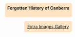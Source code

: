 <!DOCTYPE html>
<html>
<head>
<meta charset="utf-8">
<title>Display a map on a webpage</title>
<meta name="viewport" content="initial-scale=1,maximum-scale=1,user-scalable=no">
<link href="https://api.mapbox.com/mapbox-gl-js/v3.3.0/mapbox-gl.css" rel="stylesheet">
<script src="https://api.mapbox.com/mapbox-gl-js/v3.3.0/mapbox-gl.js"></script>
<style>
body { margin: 0; padding: 0; }
#map { position: absolute; top: 0; bottom: 0; width: 100%; }
#overlay {
    position: absolute;
    top: 70px;
    right: 10px;
    background-color: bisque;
    padding: 10px;
    border-radius: 5px;
	z-index: 1;
}
#overlay2 {
	position :absolute;
	top: 10px;
	right: 10px;
	background-color: bisque;
	padding: 8px;
	border-radius: 5px;
	z-index: 1;
	font: 18/24px 'Helvetica Neue'
}
</style>
</head>
<body>
<style>
	.mapboxgl-popup {
	   width: 500px;
	   border-radius: 15px;
	   background-color: #923d1e;
	   font:
		12px/18px 'Helvetica Neue',
		Arial,
		Helvetica,
		san-serif; 
}
.mapboxgl-popup #amusement-park {
	color: red;
}
	.mapboxgl-popup-content img {
		width: 220px;
		height: auto;
	}


</style>
<div id="map">
	<div id="overlay"> <a href="Gallery fixed.pdf" target="_blank" title="opens in a new window">  Extra Images Gallery</a> </div>
	<div id="overlay2" <p> <strong>Forgotten History of Canberra </strong> </p> </div>
</div>

<script>
	mapboxgl.accessToken = 'pk.eyJ1IjoibXJjbGlja3kiLCJhIjoiY2xzanFvdXZtMmxpMTJqbzBlcDI4Z2NyeSJ9.MiEmeJjNgosNIi3Q5gMJJA';

	const bounds = [
		[148.69, -35.73],
		[149.36, -35.11]
 	];

   const map = new mapboxgl.Map({
        container: 'map', // container ID
	style: 'mapbox://styles/mrclicky/clvxhnyva01sc01rj28qlgvk8',
        center: [-210.9, -35.3], // starting position [lng, lat]
        zoom: 10, // starting zoom
	maxBounds: bounds // Set the map's geographical boundaries
  	  });

   map.on('load', () => {
	map.addSource('places', {
	'type' : 'geojson',
	'data': {
	'type' : 'FeatureCollection',
	'features' : [
	{
			'type' : 'Feature',
			'properties' : {
				'description':
			'<strong> Air Disaster Memorial</strong><p>The Air Disaster Memorial is located in a small clearing in a pine forest off Pillagio Avenue. It was built in 1952 to commemorate a plane crash that occurred in 1940. A Lockheed Hudson crashed before landing at Canberra Airport, killing all of its passengers.</p> <img src="Air Disaster Memorial/memorial.jpg" /> <p>The passengers included the Minister for the Air, and the Minister for the Army as well as multiple other influential figures of the time. The plane crash had an effect on the war (WWII) due to the loss of influential figures in the Australian government. The location felt abandoned, with rumors circulating online that it’s haunted if visited at night. Despite these rumors my visit seemed normal.</p>',
	'icon' : 'Air Crash'
	},
	'geometry' : { 
	'type' : 'Point',
	'coordinates' : [149.22931, -35.31852]
			}
	},
	{
			'type' : 'Feature',
			'properties' : {
				'description':
			'<strong> Duntroon Dairy </strong> <p> The Duntroon Dairy is the oldest still standing building in Canberra. Part of the Duntroon estate, it was built to supply dairy products to the people living on the Limestone plains. The dairy had a innovative design to keep its products cool, such as a cool well leading into a natural spring and a heat area funneling up into the ceiling. The building was still in use up until the mid to late 20th century. Interestingly enough, one of the inhabitants of the building is the only person who lived on the Mugga lane ruins that I could find.</p> <img src="Duntroon Dairy/IMG_2054.jpg" />',
	'icon' : 'Dairy'
	},
	'geometry' : { 
	'type' : 'Point',
	'coordinates' : [149.15637, -35.301194]
			}
	},
	{
			'type' : 'Feature',
			'properties' : {
				'description':
			'<strong> Canberra Glassworks</strong> <p>I’m sure most people who live around the southside of the city will know of this location. The Canberra Glassworks is a large, impressive building with a lively market at the nearby old bus depot every Sunday. Yet, despite this, few people understand the building’s historical significance in the early days of Canberra’s life. The Glassworks was one of the largest buildings when it was first constructed in 1915 and, using coal powered steam turbines, generated power for all 1,000 ACT residents when it first opened. By 1936, the station was connected to the NSW electricity grid, meaning that it was no longer solely responsible for Canberra’s electricity. </p> <img src="Eastlake Powerstation/power.jpg" /> <p> After shutting down from its original use in 1957 the building was converted into a glassworks. </p>',
	'icon' : 'Powerstation'
	},
	'geometry' : { 
	'type' : 'Point',
	'coordinates' : [149.14377, -35.31159]
			}
	},
	{
            'type' : 'Feature',
            'properties' : {
                'description':
            '<strong> Orroral Valley Tracking Station </strong> <p> This location was a satellite tracking station opened in 1966, a year after the still standing Canberra deep space Communication complex. It was a fairly large complex that employed a large amount of staff and was used to track and communicate with satellites passing over the southern hemisphere, an area of the world with far less tracking technology than the northern hemisphere. </p> <img src="Orroral Valley/001_CB_ORR.jpg" /> <p> Photo Jim Thompson, 26m antenna, 					The station had roles in the space shuttle program as well as a range of other integral projects. All that remains today is concrete foundations. Further research can be found <a href="https://imgur.com/M9I7iMf" target="_blank" title="Opens in a new window"> here </a> </p>',
    'icon' : 'Dish'
    },
    'geometry' : {
    'type' : 'Point',
    'coordinates' : [148.94677, -35.61714]
            }
    },
	{
            'type' : 'Feature',
            'properties' : {
                'description':
            '<strong> Sound and Film Archive</strong> <p>A well known building near the centre of Canberra, many people know of the Sound and Film archive. The building itself however has a relatively unknown history. The Sound and Film Archive building was first built to be used as the Museum of Zoology. Within its construction you can find carved animals and pieces of australian history. Later, the museum changed its name to the Institute of Anatomy. A wide variety of pieces (e.g. skeletons) were stored in the Institute until it was converted to what it is today in 1984. For more click <a href="Sound and Media Archive/Archive pdf.pdf" target="_blank" title="Opens in a new window"> here </a></p> <img src="Sound and Media Archive/sound and media.jpg" />',
    'icon' : 'Film Archive'
    },
    'geometry' : {
    'type' : 'Point',
    'coordinates' : [149.12138, -35.28323]
            }
    },
	{
            'type' : 'Feature',
            'properties' : {
                'description':
            '<Strong> Mugga Lane Zoo </Strong> <p>The Mugga Lane zoo was a small zoo along Mugga Lane. It was first opened in 1979 as the first zoo in Canberra. The zoo was first intended to be like a natural garden park but, as its occupants became more diverse, this vision faded and eventually died. The zoo mostly held birds or Australian native animals, including wedge tailed eagles, monkeys and emus. After facing difficulties along its life, such as a drought in 1982 that required the construction of a small dam, nothing aside from a pile of rubbish remains today. The zoo was closed in 2002. The zoo has left a legacy that stays till today, with its closing, peacocks were released into parts of the suburbs Red Hill and Narrabundah. </p>',
    'icon' : 'zxee'
    },
    'geometry' : {
    'type' : 'Point',
    'coordinates' : [149.13209, -35.35943]
            }
    },
	{
            'type' : 'Feature',
            'properties' : {
                'description':
            '<strong> Mugga Lane Ruins </strong> <p>The rarely mentioned or researched location has puzzled many passers by. It lies just off the Mugga Lane, just before The Green Shed. It is an old stone construction that was estimated to have been built before 1878, although the little information I managed to find in my research process was possibly inaccurate.</p> <img src="Mugga Lane Ruins/IMG_2109.jpg" /> <p>The building was said to have been built as a outstation for employees of the Duntroon estate. A resident of the Duntroon Dairy, Elizabeth Mayo, lived their with her husband until his unfortunate death in 1880, when she moved to the Dairy.  </p>',
    'icon' : 'Air Crash'
    },
    'geometry' : {
    'type' : 'Point',
    'coordinates' : [149.13481, -35.37743]
            }
    },
	{
            'type' : 'Feature',
            'properties' : {
                'description':
            '<Strong> Belconnen former naval transmitting station </strong> <p>A former Naval Transmitter station used to stand in Belconnen. First built before the existence of the satellite city, the station finished its completion around the start of WW2. The station, once the most powerful satellite transmitter in the southern hemisphere, played a vital role throughout WW2, alongside the still standing HMAS Harman, its receiving counterpart.</p> <img src="Naval Transmitting Station/IMG_2130.jpg" /> <p>The building is a large red hall, with three 600ft tall radio towers on the site. The location has a long and interesting history until it closed in 2005. Click <a href="Naval Transmitting Station/Bels pdf.pdf" target="_blank" title="Opens in a new window"> here </a> to find out more. </p>',
    'icon' : 'Dish'
    },
    'geometry' : {
    'type' : 'Point',
    'coordinates' : [149.090065, -35.21999]
            }
    },
	{
            'type' : 'Feature',
            'properties' : {
                'description':
            '<strong> Canberra Hyatt</strong><p>The Hyatt Hotel, originally Hotel Canberra or Hostel No.1 has made a mark on Canberra’s history as the Capital of Australia. The hotel opened in 1924, its construction undertaken by the workers of Westlake. It was an unlicensed venue in its early years as ACT was the only state or territory in Australia to enforce prohibition. The building has had extensions built over its lifespan but the original parts of it remain the same. I had the opportunity to go on a tour led by the Director of the Hotel and was allowed into the presidential suite, a room that has been visited by Obama, Shinzo Abe and a multitude of other world leaders. </p> <img src="The Hyatt/hyatt.jpg" />',
    'icon' : 'Dairy'
    },
    'geometry' : {
    'type' : 'Point',
    'coordinates' : [149.125, -35.299]
            }
    },
	{
			'type' : 'Feature',
			'properties' : {
				'description':
			'<strong>Westlake Settlement</strong><p>Westlake was a workers camp used in the early period of the construction of the capital. It began as a collection of tents, used to house unmarried labourers. Due to the length of the job, semi-permanent cottages were constructed by a local Canberra contractor known as Howie. These cottages were for married workers and their families. These workers built some of the central landmarks of the capitals inner south such as Hostel No.1 (The Hyatt) and the Old Parliament. Image: Rusted Axehead found on site of westlake</p> <img src="Westlake Workers Camp/IMG_2013.jpg" />',
	'icon' : 'Westlake'
	},
	'geometry' : { 
	'type' : 'Point',
	'coordinates' : [149.11443, -35.30127]
			}
		}
		]
	}
});
	map.addLayer({
	'id' : 'places',
	'type': 'symbol',
	'source': 'places',
	'layout' : {
		'icon-image' : ['get', 'icon'],
		'icon-allow-overlap' : true,
	'icon-size' : 0.25,
	}
});


map.on('click', 'places', (e) => {

const coordinates = e.features[0].geometry.coordinates.slice();
const description = e.features[0].properties.description;

while (Math.abs(e.lngLat.lng - coordinates[0]) > 180) {
	coordinates[0] += e.lngLat.lng > coordinates[0] ? 360 : -360;
     }

            new mapboxgl.Popup()
                .setLngLat(coordinates)
                .setHTML(description)
                .addTo(map);
        });

        // Change the cursor to a pointer when the mouse is over the places layer.
        map.on('mouseenter', 'places', () => {
            map.getCanvas().style.cursor = 'pointer';
        });

        // Change it back to a pointer when it leaves.
        map.on('mouseleave', 'places', () => {
            map.getCanvas().style.cursor = '';
        });
    });


</script>
</body>
</html>
